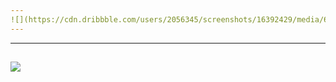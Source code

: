 ```yaml
---
![](https://cdn.dribbble.com/users/2056345/screenshots/16392429/media/69eaab518cb9d6e2629746654fef9359.png)
---
```


---
![](https://wallpapers.com/images/hd/aesthetic-y2k-background-1920-x-1080-84t7cxkfs3ymgfhh.jpg)
---

